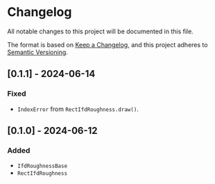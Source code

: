 # Changelog

All notable changes to this project will be documented in this file.

The format is based on [Keep a Changelog](https://keepachangelog.com/en/1.1.0/),
and this project adheres to [Semantic Versioning](https://semver.org/spec/v2.0.0.html).

## [0.1.1] - 2024-06-14

### Fixed

- `IndexError` from `RectIfdRoughness.draw()`.

## [0.1.0] - 2024-06-12

### Added

- `IfdRoughnessBase`
- `RectIfdRoughness`
